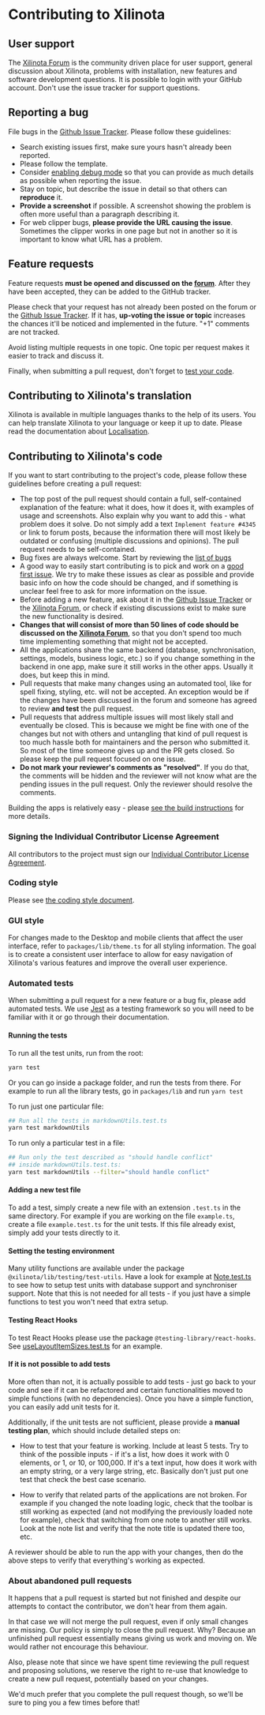 # Contributing to Xilinota

## User support

The [Xilinota Forum](https://github.com/XilinJia/Xilinota/discussions) is the community driven place for user support, general discussion about Xilinota, problems with installation, new features and software development questions. It is possible to login with your GitHub account. Don't use the issue tracker for support questions.

## Reporting a bug

File bugs in the [Github Issue Tracker](https://github.com/XilinJia/Xilinota/issues?utf8=%E2%9C%93&q=is%3Aissue). Please follow these guidelines:

- Search existing issues first, make sure yours hasn't already been reported.
- Please follow the template.
- Consider [enabling debug mode](https://xilinotaapp.org/help/apps/debugging/) so that you can provide as much details as possible when reporting the issue.
- Stay on topic, but describe the issue in detail so that others can **reproduce** it.
- **Provide a screenshot** if possible. A screenshot showing the problem is often more useful than a paragraph describing it.
- For web clipper bugs, **please provide the URL causing the issue**. Sometimes the clipper works in one page but not in another so it is important to know what URL has a problem.

## Feature requests

Feature requests **must be opened and discussed on the [forum](https://github.com/XilinJia/Xilinota/discussions)**. After they have been accepted, they can be added to the GitHub tracker.

Please check that your request has not already been posted on the forum or the [Github Issue Tracker](https://github.com/XilinJia/Xilinota/issues?utf8=%E2%9C%93&q=is%3Aissue). If it has, **up-voting the issue or topic** increases the chances it'll be noticed and implemented in the future. "+1" comments are not tracked.

Avoid listing multiple requests in one topic. One topic per request makes it easier to track and discuss it.

Finally, when submitting a pull request, don't forget to [test your code](#automated-tests).

## Contributing to Xilinota's translation

Xilinota is available in multiple languages thanks to the help of its users. You can help translate Xilinota to your language or keep it up to date. Please read the documentation about [Localisation](https://xilinotaapp.org/help/#localisation).

## Contributing to Xilinota's code

If you want to start contributing to the project's code, please follow these guidelines before creating a pull request: 

- The top post of the pull request should contain a full, self-contained explanation of the feature: what it does, how it does it, with examples of usage and screenshots. Also explain why you want to add this - what problem does it solve. Do not simply add a text `Implement feature #4345` or link to forum posts, because the information there will most likely be outdated or confusing (multiple discussions and opinions). The pull request needs to be self-contained.
- Bug fixes are always welcome. Start by reviewing the [list of bugs](https://github.com/XilinJia/Xilinota/issues?q=is%3Aissue+is%3Aopen+label%3Abug)
- A good way to easily start contributing is to pick and work on a [good first issue](https://github.com/XilinJia/Xilinota/issues?q=is%3Aissue+is%3Aopen+label%3A%22good+first+issue%22). We try to make these issues as clear as possible and provide basic info on how the code should be changed, and if something is unclear feel free to ask for more information on the issue.
- Before adding a new feature, ask about it in the [Github Issue Tracker](https://github.com/XilinJia/Xilinota/issues?utf8=%E2%9C%93&q=is%3Aissue) or the [Xilinota Forum](https://github.com/XilinJia/Xilinota/discussions), or check if existing discussions exist to make sure the new functionality is desired.
- **Changes that will consist of more than 50 lines of code should be discussed on the [Xilinota Forum](https://github.com/XilinJia/Xilinota/discussions)**, so that you don't spend too much time implementing something that might not be accepted.
- All the applications share the same backend (database, synchronisation, settings, models, business logic, etc.) so if you change something in the backend in one app, make sure it still works in the other apps. Usually it does, but keep this in mind.
- Pull requests that make many changes using an automated tool, like for spell fixing, styling, etc. will not be accepted. An exception would be if the changes have been discussed in the forum and someone has agreed to review **and test** the pull request.
- Pull requests that address multiple issues will most likely stall and eventually be closed. This is because we might be fine with one of the changes but not with others and untangling that kind of pull request is too much hassle both for maintainers and the person who submitted it. So most of the time someone gives up and the PR gets closed. So please keep the pull request focused on one issue.
- **Do not mark your reviewer's comments as "resolved"**. If you do that, the comments will be hidden and the reviewer will not know what are the pending issues in the pull request. Only the reviewer should resolve the comments.

Building the apps is relatively easy - please [see the build instructions](https://github.com/XilinJia/Xilinota/blob/dev/BUILD.md) for more details.

### Signing the Individual Contributor License Agreement

All contributors to the project must sign our [Individual Contributor License Agreement](https://raw.githubusercontent.com/xilinjia/xilinota/dev/readme/cla.md).

### Coding style

Please see [the coding style document](https://github.com/XilinJia/Xilinota/blob/dev/readme/dev/coding_style.md).

### GUI style

For changes made to the Desktop and mobile clients that affect the user interface, refer to `packages/lib/theme.ts` for all styling information. The goal is to create a consistent user interface to allow for easy navigation of Xilinota's various features and improve the overall user experience.

### Automated tests

When submitting a pull request for a new feature or a bug fix, please add automated tests. We use [Jest](https://jestjs.io/) as a testing framework so you will need to be familiar with it or go through their documentation.

#### Running the tests

To run all the test units, run from the root:

```sh
yarn test
```

Or you can go inside a package folder, and run the tests from there. For example to run all the library tests, go in `packages/lib` and run `yarn test`

To run just one particular file:

```sh
## Run all the tests in markdownUtils.test.ts
yarn test markdownUtils
```

To run only a particular test in a file:

```sh
## Run only the test described as "should handle conflict"
## inside markdownUtils.test.ts:
yarn test markdownUtils --filter="should handle conflict"
```

#### Adding a new test file

To add a test, simply create a new file with an extension `.test.ts` in the same directory. For example if you are working on the file `example.ts`, create a file `example.test.ts` for the unit tests. If this file already exist, simply add your tests directly to it.

#### Setting the testing environment

Many utility functions are available under the package `@xilinota/lib/testing/test-utils`. Have a look for example at [Note.test.ts](https://github.com/XilinJia/Xilinota/blob/dev/packages/lib/models/Note.test.ts) to see how to setup test units with database support and synchroniser support. Note that this is not needed for all tests - if you just have a simple functions to test you won't need that extra setup.

#### Testing React Hooks

To test React Hooks please use the package `@testing-library/react-hooks`. See [useLayoutItemSizes.test.ts](https://github.com/XilinJia/Xilinota/blob/dev/packages/app-desktop/gui/ResizableLayout/utils/useLayoutItemSizes.test.ts) for an example.

#### If it is not possible to add tests

More often than not, it is actually possible to add tests - just go back to your code and see if it can be refactored and certain functionalities moved to simple functions (with no dependencies). Once you have a simple function, you can easily add unit tests for it.

Additionally, if the unit tests are not sufficient, please provide a **manual testing plan**, which should include detailed steps on:

- How to test that your feature is working. Include at least 5 tests. Try to think of the possible inputs - if it's a list, how does it work with 0 elements, or 1, or 10, or 100,000. If it's a text input, how does it work with an empty string, or a very large string, etc. Basically don't just put one test that check the best case scenario.

- How to verify that related parts of the applications are not broken. For example if you changed the note loading logic, check that the toolbar is still working as expected (and not modifying the previously loaded note for example), check that switching from one note to another still works. Look at the note list and verify that the note title is updated there too, etc.

A reviewer should be able to run the app with your changes, then do the above steps to verify that everything's working as expected.

### About abandoned pull requests

It happens that a pull request is started but not finished and despite our attempts to contact the contributor, we don't hear from them again.

In that case we will not merge the pull request, even if only small changes are missing. Our policy is simply to close the pull request. Why? Because an unfinished pull request essentially means giving us work and moving on. We would rather not encourage this behaviour.

Also, please note that since we have spent time reviewing the pull request and proposing solutions, we reserve the right to re-use that knowledge to create a new pull request, potentially based on your changes.

We'd much prefer that you complete the pull request though, so we'll be sure to ping you a few times before that!
